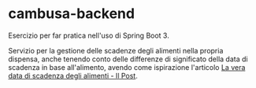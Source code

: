 # cambusa-backend

Esercizio per far pratica nell'uso di Spring Boot 3.

Servizio per la gestione delle scadenze degli alimenti nella propria dispensa, anche tenendo conto delle differenze di significato della data di scadenza in base all'alimento, avendo come ispirazione l'articolo [La vera data di scadenza degli alimenti - Il Post](https://www.ilpost.it/2020/04/19/mangiare-alimenti-dopo-data-scadenza/).
